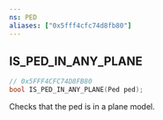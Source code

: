 ```yaml
---
ns: PED
aliases: ["0x5fff4cfc74d8fb80"]
---
```

## IS_PED_IN_ANY_PLANE

```c
// 0x5FFF4CFC74D8FB80
bool IS_PED_IN_ANY_PLANE(Ped ped);
```

Checks that the ped is in a plane model.

